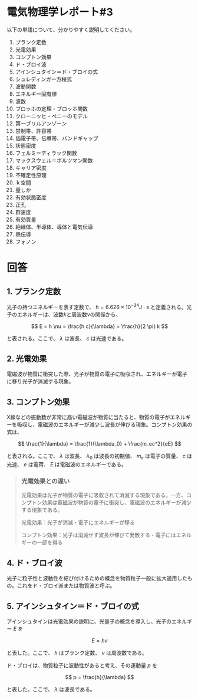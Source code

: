 # 電気物理学レポート#3

以下の単語について、分かりやすく説明してください。

1. プランク定数
2. 光電効果
3. コンプトン効果
4. ド・ブロイ波
5. アインシュタイン＝ド・ブロイの式
6. シュレディンガー方程式
7. 波動関数
8. エネルギー固有値
9. 波数
10. ブロッホの定理・ブロッホ関数
11. クローニッヒ・ペニーのモデル
12. 第一ブリルアンゾーン
13. 禁制帯、許容帯
14. 価電子帯、伝導帯、バンドギャップ
15. 状態密度
16. フェルミ＝ディラック関数
17. マックスウェル＝ボルツマン関数
18. キャリア密度
19. 不確定性原理
20. ｋ空間
21. 量しか
22. 有効状態密度
23. 正孔
24. 群速度
25. 有効質量
26. 絶縁体、半導体、導体と電気伝導
27. 熱伝導
28. フォノン


# 回答

## 1. プランク定数

光子の持つエネルギーを表す定数で、 $h = 6.626 \times 10^{-34} \mathrm{J \cdot s}$ と定義される。光子のエネルギーは、波数$k$と周波数$\nu$の関係から、

$$
E = h \nu = \frac{h c}{\lambda} = \frac{h}{2 \pi} k
$$

と表される。ここで、 $\lambda$ は波長、 $c$ は光速である。


## 2. 光電効果

電磁波が物質に衝突した際、光子が物質の電子に吸収され、エネルギーが電子に移り光子が消滅する現象。


## 3. コンプトン効果

X線などの振動数が非常に高い電磁波が物質に当たると、物質の電子がエネルギーを吸収し、電磁波のエネルギーが減少し波長が伸びる現象。コンプトン効果の式は、

$$
\frac{1}{\lambda} = \frac{1}{\lambda_0} + \frac{m_ec^2}{eE}
$$

と表される。ここで、 $\lambda$ は波長、 $\lambda_0$ は波長の初期値、 $m_e$ は電子の質量、 $c$ は光速、 $e$ は電荷、 $E$ は電磁波のエネルギーである。

> ### 光電効果との違い
> 光電効果は光子が物質の電子に吸収されて消滅する現象である。一方、コンプトン効果は電磁波が物質の電子に衝突し、電磁波のエネルギーが減少する現象である。
>
> 光電効果：光子が消滅・電子にエネルギーが移る
>
> コンプトン効果：光子は消滅せず波長が伸びて発散する・電子にはエネルギーの一部を得る


## 4. ド・ブロイ波

光子に粒子性と波動性を結び付けるための概念を物質粒子一般に拡大適用したもの。これをド・ブロイ派または物質波と呼ぶ。


## 5. アインシュタイン＝ド・ブロイの式

アインシュタインは光電効果の説明に、光量子の概念を導入し、光子のエネルギー $E$ を

$$
E = h \nu
$$

と表した。ここで、 $h$ はプランク定数、 $\nu$ は周波数である。

ド・ブロイは、物質粒子に波動性があると考え、その運動量 $p$ を

$$
p = \frac{h}{\lambda}
$$

と表した。ここで、 $\lambda$ は波長である。

